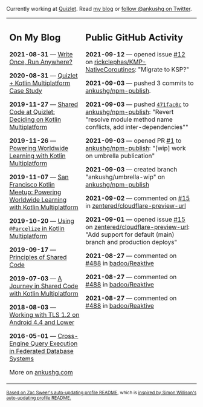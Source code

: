 Currently working at [Quizlet](https://quizlet.com/). Read [my blog](https://ankushg.com/) or [follow @ankushg on Twitter](https://twitter.com/ankushg).

<table><tr><td valign="top" width="40%">

## On My Blog
<!-- blog starts -->
**2021-08-31** — [Write Once, Run Anywhere?](https://ankushg.com/posts/write-once-run-anywhere-increment/)

**2020-08-31** — [Quizlet + Kotlin Multiplatform Case Study](https://ankushg.com/posts/quizlet-kotlin-multiplatform-case-study/)

**2019-11-27** — [Shared Code at Quizlet: Deciding on Kotlin Multiplatform](https://ankushg.com/posts/shared-code-kotlin-multiplatform/)

**2019-11-26** — [Powering Worldwide Learning with Kotlin Multiplatform](https://ankushg.com/speaking/droidcon-sf-2019)

**2019-11-07** — [San Francisco Kotlin Meetup: Powering Worldwide Learning with Kotlin Multiplatform](https://ankushg.com/speaking/sf-kotlin-meetup-2019)

**2019-10-20** — [Using `@Parcelize` in Kotlin Multiplatform](https://ankushg.com/posts/multiplatform-parcelize/)

**2019-09-17** — [Principles of Shared Code](https://ankushg.com/speaking/denver-startup-week-2019)

**2019-07-03** — [A Journey in Shared Code with Kotlin Multiplatform](https://ankushg.com/speaking/droidcon-berlin-2019)

**2018-08-03** — [Working with TLS 1.2 on Android 4.4 and Lower](https://ankushg.com/posts/tls-1.2-on-android/)

**2016-05-01** — [Cross-Engine Query Execution in Federated Database Systems](https://ankushg.com/projects/thesis)
<!-- blog ends -->
More on [ankushg.com](https://ankushg.com/)
</td><td valign="top" width="60%">

## Public GitHub Activity
<!-- githubActivity starts -->
**2021-09-12** — opened issue [#12](https://github.com/rickclephas/KMP-NativeCoroutines/issues/12) on [rickclephas/KMP-NativeCoroutines](https://api.github.com/repos/rickclephas/KMP-NativeCoroutines): "Migrate to KSP?"

**2021-09-03** — pushed 3 commits to [ankushg/npm-publish](https://api.github.com/repos/ankushg/npm-publish).

**2021-09-03** — pushed [`471fac0c`](https://github.com/ankushg/npm-publish/commit/471fac0c4885aad323c95abfd401ee52d91ac441) to [ankushg/npm-publish](https://api.github.com/repos/ankushg/npm-publish): "Revert "resolve module method name conflicts, add inter-dependencies""

**2021-09-03** — opened PR [#1](https://github.com/ankushg/npm-publish/pull/1) to [ankushg/npm-publish](https://api.github.com/repos/ankushg/npm-publish): "[wip] work on umbrella publication"

**2021-09-03** — created branch "ankushg/umbrella-wip" on [ankushg/npm-publish](https://api.github.com/repos/ankushg/npm-publish)

**2021-09-02** — commented on [#15](https://github.com/zentered/cloudflare-preview-url/issues/15#issuecomment-911818663) in [zentered/cloudflare-preview-url](https://api.github.com/repos/zentered/cloudflare-preview-url)

**2021-09-01** — opened issue [#15](https://github.com/zentered/cloudflare-preview-url/issues/15) on [zentered/cloudflare-preview-url](https://api.github.com/repos/zentered/cloudflare-preview-url): "Add support for default (main) branch and production deploys"

**2021-08-27** — commented on [#488](https://github.com/badoo/Reaktive/issues/488#issuecomment-907542746) in [badoo/Reaktive](https://api.github.com/repos/badoo/Reaktive)

**2021-08-27** — commented on [#488](https://github.com/badoo/Reaktive/issues/488#issuecomment-907539354) in [badoo/Reaktive](https://api.github.com/repos/badoo/Reaktive)

**2021-08-27** — commented on [#488](https://github.com/badoo/Reaktive/issues/488#issuecomment-907535688) in [badoo/Reaktive](https://api.github.com/repos/badoo/Reaktive)
<!-- githubActivity ends -->
</td></tr></table>

<sub><a href="https://github.com/ZacSweers/ZacSweers">Based on Zac Sweer's auto-updating profile README</a>, which is <a href="https://simonwillison.net/2020/Jul/10/self-updating-profile-readme/">inspired by Simon Willison's auto-updating profile README.</a></sub>